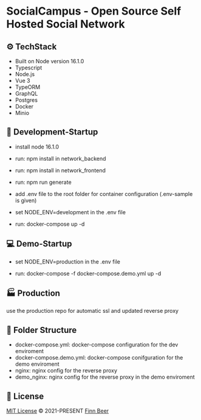 # SocialCampus - Open Source Self Hosted Social Network

## ⚙️ TechStack

- Built on Node version 16.1.0
- Typescript
- Node.js
- Vue 3
- TypeORM
- GraphQL
- Postgres
- Docker
- Minio

## 🔨 Development-Startup

- install node 16.1.0

- run: npm install in network_backend

- run: npm install in network_frontend
- run: npm run generate

- add .env file to the root folder for container configuration (.env-sample is given)

- set NODE_ENV=development in the .env file

- run: docker-compose up -d

## 💻 Demo-Startup

- set NODE_ENV=production in the .env file

- run: docker-compose -f docker-compose.demo.yml up -d

## 🏭 Production

use the production repo for automatic ssl and updated reverse proxy

## 📁 Folder Structure

- docker-compose.yml: docker-compose configuration for the dev enviroment
- docker-compose.demo.yml: docker-compose conifguration for the demo enviroment
- nginx: nginx config for the reverse proxy
- demo_nginx: nginx config for the reverse proxy in the demo enviroment

## 📄 License

[MIT License](https://github.com/HeyImNoxz/network/blob/main/LICENSE) © 2021-PRESENT [Finn Beer](https://github.com/HeyImNoxz)
